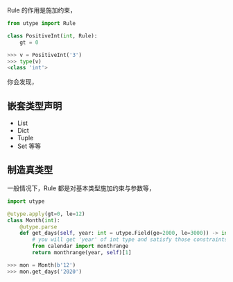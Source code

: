 


Rule 的作用是施加约束，

```python
from utype import Rule

class PositiveInt(int, Rule):  
    gt = 0

>>> v = PositiveInt('3')
>>> type(v)
<class 'int'>
```

你会发现，

## 嵌套类型声明

* List
* Dict
* Tuple
* Set
等等


## 制造真类型

一般情况下，Rule 都是对基本类型施加约束与参数等，

```python
import utype

@utype.apply(gt=0, le=12)  
class Month(int):  
    @utype.parse
    def get_days(self, year: int = utype.Field(ge=2000, le=3000)) -> int: 
        # you will get 'year' of int type and satisfy those constraints 
        from calendar import monthrange  
        return monthrange(year, self)[1]

>>> mon = Month(b'12')
>>> mon.get_days('2020')
```
